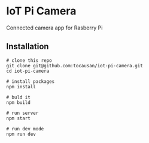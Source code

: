 # IoT Pi Camera

Connected camera app for Rasberry Pi

## Installation
```text
# clone this repo
git clone git@github.com:tocausan/iot-pi-camera.git
cd iot-pi-camera

# install packages
npm install

# buld it
npm build

# run server
npm start

# run dev mode
npm run dev
```
